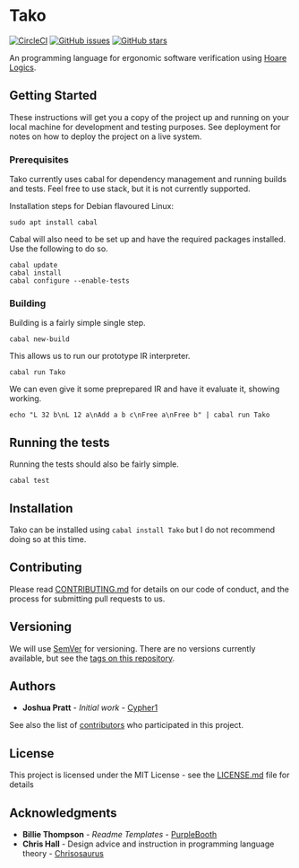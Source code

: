 # Tako

[![CircleCI](https://img.shields.io/circleci/project/github/Cypher1/Tako.svg)](https://circleci.com/gh/Cypher1/Tako/tree/master) [![GitHub issues](https://img.shields.io/github/issues/Cypher1/Tako.svg)](https://github.com/Cypher1/Tako/issues) [![GitHub stars](https://img.shields.io/github/stars/Cypher1/Tako.svg?style=social)](https://github.com/Cypher1/Tako)

An programming language for ergonomic software verification using [Hoare Logics](https://en.wikipedia.org/wiki/Hoare_logic).

## Getting Started

These instructions will get you a copy of the project up and running on your local machine for development and testing purposes. See deployment for notes on how to deploy the project on a live system.

### Prerequisites

Tako currently uses cabal for dependency management and running builds and tests.
Feel free to use stack, but it is not currently supported.

Installation steps for Debian flavoured Linux:
```
sudo apt install cabal
```

Cabal will also need to be set up and have the required packages installed.
Use the following to do so.
```
cabal update
cabal install
cabal configure --enable-tests
```

### Building

Building is a fairly simple single step.

```
cabal new-build
```

This allows us to run our prototype IR interpreter.

```
cabal run Tako
```

We can even give it some preprepared IR and have it evaluate it, showing working.

```
echo "L 32 b\nL 12 a\nAdd a b c\nFree a\nFree b" | cabal run Tako
```

## Running the tests

Running the tests should also be fairly simple.

```
cabal test
```

## Installation

Tako can be installed using `cabal install Tako` but I do not recommend doing so at this time.

## Contributing

Please read [CONTRIBUTING.md](CONTRIBUTING.md) for details on our code of conduct, and the process for submitting pull requests to us.

## Versioning

We will use [SemVer](http://semver.org/) for versioning. There are no versions currently available, but see the [tags on this repository](https://github.com/Cypher1/Tako/tags).

## Authors

* **Joshua Pratt** - *Initial work* - [Cypher1](https://github.com/Cypher1)

See also the list of [contributors](https://github.com/your/project/contributors) who participated in this project.

## License

This project is licensed under the MIT License - see the [LICENSE.md](LICENSE.md) file for details

## Acknowledgments

* **Billie Thompson** - *Readme Templates* - [PurpleBooth](https://github.com/PurpleBooth)
* **Chris Hall** - Design advice and instruction in programming language theory - [Chrisosaurus](https://github.com/chrisosaurus)
